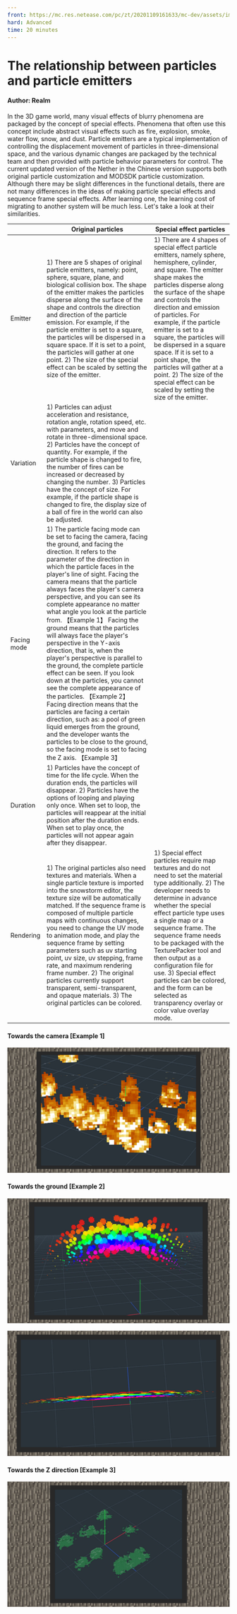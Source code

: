 ```yaml
--- 
front: https://mc.res.netease.com/pc/zt/20201109161633/mc-dev/assets/img/2_2.253bcfde.jpg 
hard: Advanced 
time: 20 minutes 
--- 
```


# The relationship between particles and particle emitters 



#### Author: Realm 



In the 3D game world, many visual effects of blurry phenomena are packaged by the concept of special effects. Phenomena that often use this concept include abstract visual effects such as fire, explosion, smoke, water flow, snow, and dust. Particle emitters are a typical implementation of controlling the displacement movement of particles in three-dimensional space, and the various dynamic changes are packaged by the technical team and then provided with particle behavior parameters for control. The current updated version of the Nether in the Chinese version supports both original particle customization and MODSDK particle customization. Although there may be slight differences in the functional details, there are not many differences in the ideas of making particle special effects and sequence frame special effects. After learning one, the learning cost of migrating to another system will be much less. Let's take a look at their similarities. 

| | Original particles | Special effect particles | 
| -------- | ------------------------------------------------------------ | ------------------------------------------------------------ | 
| Emitter | 1) There are 5 shapes of original particle emitters, namely: point, sphere, square, plane, and biological collision box. The shape of the emitter makes the particles disperse along the surface of the shape and controls the direction and direction of the particle emission. For example, if the particle emitter is set to a square, the particles will be dispersed in a square space. If it is set to a point, the particles will gather at one point. 2) The size of the special effect can be scaled by setting the size of the emitter. | 1) There are 4 shapes of special effect particle emitters, namely sphere, hemisphere, cylinder, and square. The emitter shape makes the particles disperse along the surface of the shape and controls the direction and emission of particles. For example, if the particle emitter is set to a square, the particles will be dispersed in a square space. If it is set to a point shape, the particles will gather at a point. 2) The size of the special effect can be scaled by setting the size of the emitter. | 
| Variation | 1) Particles can adjust acceleration and resistance, rotation angle, rotation speed, etc. with parameters, and move and rotate in three-dimensional space. 2) Particles have the concept of quantity. For example, if the particle shape is changed to fire, the number of fires can be increased or decreased by changing the number. 3) Particles have the concept of size. For example, if the particle shape is changed to fire, the display size of a ball of fire in the world can also be adjusted. | | 
| Facing mode | 1) The particle facing mode can be set to facing the camera, facing the ground, and facing the direction. It refers to the parameter of the direction in which the particle faces in the player's line of sight. Facing the camera means that the particle always faces the player's camera perspective, and you can see its complete appearance no matter what angle you look at the particle from. 【Example 1】 Facing the ground means that the particles will always face the player's perspective in the Y-axis direction, that is, when the player's perspective is parallel to the ground, the complete particle effect can be seen. If you look down at the particles, you cannot see the complete appearance of the particles. 【Example 2】 Facing direction means that the particles are facing a certain direction, such as: a pool of green liquid emerges from the ground, and the developer wants the particles to be close to the ground, so the facing mode is set to facing the Z axis. 【Example 3】 | | 
| Duration | 1) Particles have the concept of time for the life cycle. When the duration ends, the particles will disappear. 2) Particles have the options of looping and playing only once. When set to loop, the particles will reappear at the initial position after the duration ends. When set to play once, the particles will not appear again after they disappear. | | 
| Rendering | 1) The original particles also need textures and materials. When a single particle texture is imported into the snowstorm editor, the texture size will be automatically matched. If the sequence frame is composed of multiple particle maps with continuous changes, you need to change the UV mode to animation mode, and play the sequence frame by setting parameters such as uv starting point, uv size, uv stepping, frame rate, and maximum rendering frame number. 2) The original particles currently support transparent, semi-transparent, and opaque materials. 3) The original particles can be colored. | 1) Special effect particles require map textures and do not need to set the material type additionally. 2) The developer needs to determine in advance whether the special effect particle type uses a single map or a sequence frame. The sequence frame needs to be packaged with the TexturePacker tool and then output as a configuration file for use. 3) Special effect particles can be colored, and the form can be selected as transparency overlay or color value overlay mode. | 

#### Towards the camera [Example 1] 

![](./images/2_1.jpg) 

#### Towards the ground [Example 2] 

![](./images/2_2.jpg) 

![](./images/2_3.jpg) 

#### Towards the Z direction [Example 3] 

![](./images/2_4.jpg)